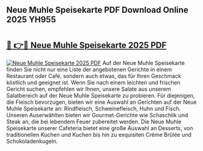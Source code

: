 ## Neue Muhle Speisekarte PDF Download Online 2025 YH955

# <h2><a href="http://gc5hid.nevu.top/?p=Neue+Muhle+Speisekarte">🔗 👉🔴 Neue Muhle Speisekarte 2025 PDF</a></h2>

[![Neue Muhle Speisekarte 2025 PDF](https://i.imgur.com/dBaPXMq.png)](http://gc5hid.nevu.top/?p=Neue+Muhle+Speisekarte)
Auf der Neue Muhle Speisekarte finden Sie nicht nur eine Liste der angebotenen Gerichte in einem Restaurant oder Café, sondern auch etwas, das für Ihren Geschmack köstlich und geeignet ist. Wenn Sie nach einem leichten und frischen Gericht suchen, empfehlen wir Ihnen, unsere Salate aus unserem Salatbereich auf der Neue Muhle Speisekarte zu probieren. Für diejenigen, die Fleisch bevorzugen, bieten wir eine Auswahl an Gerichten auf der Neue Muhle Speisekarte an: Rindfleisch, Schweinefleisch, Huhn und Fisch. Unseren Auserwählten bieten wir Gourmet-Gerichte wie Schaschlik und Steak an, die bei lebendem Feuer zubereitet werden. Die Neue Muhle Speisekarte unserer Cafeteria bietet eine große Auswahl an Desserts, von traditionellen Kuchen und Kuchen bis hin zu exquisiten Crème Brûlée und Schokoladenkugeln.
